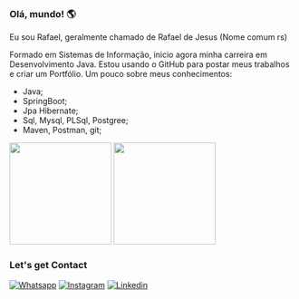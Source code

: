 ### Olá, mundo! 🌎 ####

Eu sou Rafael, geralmente chamado de Rafael de Jesus (Nome comum rs)

Formado em Sistemas de Informação, inicio agora minha carreira em Desenvolvimento Java. Estou usando o GitHub para postar meus trabalhos e criar um Portfólio.
Um pouco sobre meus conhecimentos:
- Java;
- SpringBoot;
- Jpa Hibernate;
- Sql, Mysql, PLSql, Postgree;
- Maven, Postman, git;

<div>
  <img height="180em" src="https://github-readme-stats.vercel.app/api?username=xmlrafa&show_icons=true&theme=tokyonight">
  <img height="180em" src="https://github-readme-stats.vercel.app/api/top-langs/?username=xmlrafa&layout=compact&theme=tokyonight">
  </div>
  
  ### Let's get Contact
  
  [![Whatsapp](https://img.shields.io/badge/WhatsApp-25D366?style=for-the-badge&logo=whatsapp&logoColor=white
)](https://api.whatsapp.com/send?phone=5511940854481)
[![Instagram](https://img.shields.io/badge/Instagram-E4405F?style=for-the-badge&logo=instagram&logoColor=white
)](https://www.instagram.com/xml.rafa/)
[![Linkedin](https://img.shields.io/badge/LinkedIn-0077B5?style=for-the-badge&logo=linkedin&logoColor=white
)](https://www.linkedin.com/in/rafael-rodrigues-044a69b7/)

